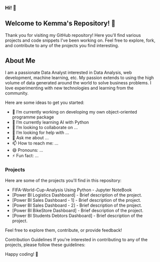 ### Hi! 👋
## Welcome to Kemma's Repository! 👋

Thank you for visiting my GitHub repository! Here you'll find various projects and code snippets I've been working on. Feel free to explore, fork, and contribute to any of the projects you find interesting.

## About Me

I am a passionate Data Analyst interested in Data Analysis, web development, machine learning, etc. My passion extends to using the high volume of data generated around the world to solve business problems. I love experimenting with new technologies and learning from the community. 



Here are some ideas to get you started:

- 🔭 I’m currently working on developing my own object-oriented programme package
- 🌱 I’m currently learning AI with Python
- 👯 I’m looking to collaborate on ...
- 🤔 I’m looking for help with ...
- 💬 Ask me about ...
- 📫 How to reach me: ...
- 😄 Pronouns: ...
- ⚡ Fun fact: ...


### Projects
Here are some of the projects you'll find in this repository:

- FIFA-World-Cup-Analysis Using Python - Jupyter NoteBook
- [Power BI Logistics Dashboard] - Brief description of the project.
- [Power BI Sales Dashboard - 1] - Brief description of the project.
- [Power BI Sales Dashboard - 2] - Brief description of the project.
- [Power BI BikeStore Dashboard] - Brief description of the project.
- [Power BI Students Debtors Dashboard] - Brief description of the project.

Feel free to explore them, contribute, or provide feedback!

Contribution Guidelines
If you're interested in contributing to any of the projects, please follow these guidelines:


Happy coding! 🚀
